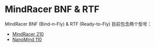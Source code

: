 # MindRacer BNF & RTF

MindRacer BNF (Bind-n-Fly) & RTF (Ready-to-Fly) 目前包含两个型号：

- [MindRacer 210](../complete_vehicles_mc/mindracer210.md)
- [NanoMind 110](../complete_vehicles_mc/nanomind110.md)